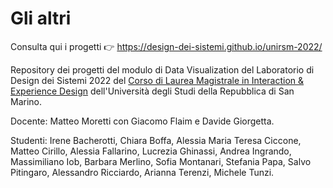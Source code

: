 # Gli altri
 Consulta qui i progetti 👉  <a href="https://design-dei-sistemi.github.io/unirsm-2022/">https://design-dei-sistemi.github.io/unirsm-2022/</a>

 Repository dei progetti del modulo di Data Visualization del Laboratorio di Design dei Sistemi 2022 del <a href="http://design.unirsm.sm/magistrale/presentazione/">Corso di Laurea Magistrale in Interaction & Experience Design</a> dell'Università degli Studi della Repubblica di San Marino. 
 
Docente: Matteo Moretti con Giacomo Flaim e Davide Giorgetta.
 
Studenti:
Irene Bacherotti,
Chiara Boffa,
Alessia Maria Teresa Ciccone,
Matteo Cirillo,
Alessia Fallarino,
Lucrezia Ghinassi,
Andrea Ingrando,
Massimiliano Iob,
Barbara Merlino,
Sofia Montanari,
Stefania Papa,
Salvo Pitingaro,
Alessandro Ricciardo,
Arianna Terenzi,
Michele Tunzi.
